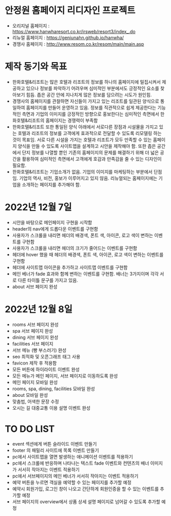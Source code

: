 # 안정원 홈페이지 리디자인 프로젝트
- 오리지널 홈페이지 : https://www.hanwharesort.co.kr/irsweb/resort3/index_.do
- 리뉴얼 홈페이지 : https://geniunahn.github.io/hanwha/
- 경쟁사 홈페이지 : http://www.resom.co.kr/resom/main/main.asp

# 제작 동기와 목표
- 한화호텔&리조트는 많은 호텔과 리조트의 정보를 하나의 홈페이지에 밀집시켜서 제공하고 있으나 정보를 파악하기 어려우며 심미적인 부분에서도 긍정적인 요소를 찾아보기 힘듬. 좁은 공간 안에 지나치게 많은 정보를 담으려는 시도가 원인힘.
- 경쟁사의 홈페이지를 관찰하면 자신들이 가지고 있는 리조트를 일관된 양식으로 통일하여 홈페이지를 만들어 운영하고 있음. 정보를 직관적으로 쉽게 제공한다는 기능적인 측면과 기업의 이미지를 긍정적인 방향으로 홍보한다는 심미적인 측면에서 한화호텔&리조트의 홈페이지는 경쟁력이 부족함
- 한화호텔&리조트 또한 통일된 양식 아래에서 서로다른 장점과 시설물을 가지고 있는 호텔과 리조트의 정보를 고객에게 효과적으로 전달할 수 있도록 리모델링 하는 것이 목표임. 서로 다른 시설을 가지는 호텔과 리조트가 모두 만족할 수 있는 홈페이지 양식을 만들 수 있도록 사이트맵을 설계하고 시안을 제작해야 함. 또한 좁은 공간에서 단지 정보를 나열할 뿐인 기존의 홈페이지의 문제를 해결하기 위해 더 넓은 공간을 활용하여 심미적인 측면에서 고객에게 호감과 만족감을 줄 수 있는 디자인이 필요함. 
- 한화호텔&리조트는 기업소개가 없음. 기업의 이미지를 마케팅하는 부분에서 단점임. 기업의 역사, 비전, 홍보가 이루어지고 있지 않음. 리뉴얼되는 홈페이지에는 기업을 소개하는 페이지를 추가해야 함.

# 2022년 12월 7일
- 시안을 바탕으로 메인페이지 구현을 시작함
- header의 nav에게 드롭다운 이벤트를 구현함
- 사용자가 스크롤을 내리면 헤더의 배경색, 폰트 색, 아이콘, 로고 색이 변하는 이벤트를 구현함
- 사용자가 스크롤을 내리면 헤더의 크기가 줄어드는 이벤트를 구현함
- 헤더에 hover 했을 때  헤더의 배경색, 폰트 색, 아이콘, 로고 색이 변하는 이벤트를 구현함
- 헤더에 사이트맵 아이콘을 추가하고 사이트맵 이벤트를 구현함
- 메인 베너가 fade 효과와 함께 변하는 이벤트를 구현함. 배너는 3가지이며 각각 서로 다른 타이틀 문구를 가지고 있음.
- about 서브 페이지 완성
# 2022년 12월 8일
- rooms 서브 페이지 완성
- spa 서브 페이지 완성
- dining 서브 페이지 완성
- facilities 서브 페이지 
- 서브 메뉴 (빵 부스러기) 완성
- seo 최적화 및 오픈그래프 태그 사용
- favicon 제작 후 적용함
- 모든 버튼에 하이라이트 이벤트 완성
- 모든 메뉴가 메인 페이지, 서브 페이지로 이동하도록 완성
- 메인 페이지 모바일 완성
- rooms, spa, dining, facilities 모바일 완성
- about 모바일 완성
- 맞춤법, 어색한 문장 수정
- 오시는 길 대중교통 이용 설명 이벤트 완성
# TO DO LIST
- event 섹션에게 버튼 슬라이드 이벤트 만들기
- footer 의 패밀리 사이트에 목록 이벤트 만들기
- pc에서 사이트맵을 열면 발생하는 애니메이션 이벤트를 적용하기
- pc에서 스크롤에 반응하며 나타나는 텍스트 fade 이벤트와 컨텐츠의 배너 이미지가 서서히 작아지는 이벤트 적용하기
- pc에서 서브페이지의 메인 베너가 서서히 작아지는 이벤트 적용하기
- 예약 버튼을 누르면 객실을 예약할 수 있는 페이지를 추가할 예정
- 예약시 회원가입, 로그인 창이 나오고 간단하게 회원인증을 할 수 있는 이벤트를 추가할 예정
- 서브 페이지의 overview에서 상품 상세 설명 페이지로 넘어갈 수 있도록 추가할 예정
